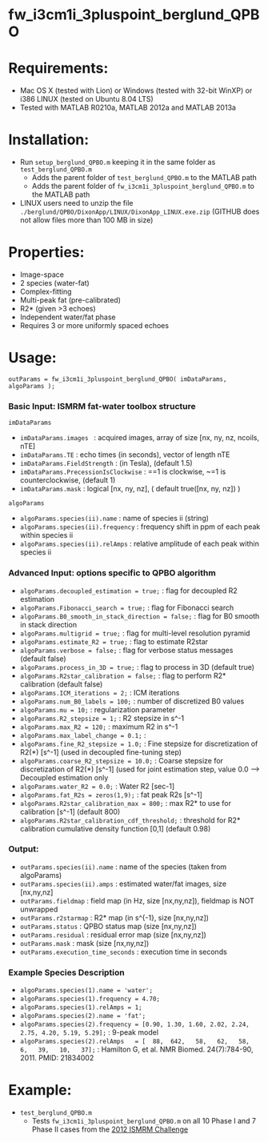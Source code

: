 # fw_i3cm1i_3pluspoint_berglund_QPBO

Requirements:
=============
* Mac OS X (tested with Lion) or Windows (tested with 32-bit WinXP) or i386 LINUX (tested on Ubuntu 8.04 LTS)
* Tested with MATLAB R0210a, MATLAB 2012a and MATLAB 2013a

Installation:
=============
* Run `setup_berglund_QPBO.m` keeping it in the same folder as `test_berglund_QPBO.m`
  - Adds the parent folder of `test_berglund_QPBO.m` to the MATLAB path
  - Adds the parent folder of `fw_i3cm1i_3pluspoint_berglund_QPBO.m` to the MATLAB path
* LINUX users need to unzip the file `./berglund/QPBO/DixonApp/LINUX/DixonApp_LINUX.exe.zip` (GITHUB does not allow files more than 100 MB in size)

Properties:
======
- Image-space
- 2 species (water-fat)
- Complex-fitting
- Multi-peak fat (pre-calibrated)
- R2* (given >3 echoes)
- Independent water/fat phase
- Requires 3 or more uniformly spaced echoes

Usage:
======
`outParams = fw_i3cm1i_3pluspoint_berglund_QPBO( imDataParams, algoParams );`

### Basic Input: ISMRM fat-water toolbox structure

`imDataParams`

- `imDataParams.images `               : acquired images, array of size [nx, ny, nz, ncoils, nTE]
- `imDataParams.TE`                    : echo times (in seconds), vector of length nTE
- `imDataParams.FieldStrength`         : (in Tesla), (default 1.5)
- `imDataParams.PrecessionIsClockwise` : ==1 is clockwise, ~=1 is counterclockwise, (default 1) 
- `imDataParams.mask`                  : logical [nx, ny, nz], ( default true([nx, ny, nz]) )

`algoParams`

- `algoParams.species(ii).name`        : name of species ii (string)
- `algoParams.species(ii).frequency`   : frequency shift in ppm of each peak within species ii
- `algoParams.species(ii).relAmps`     : relative amplitude of each peak within species ii

### Advanced Input: options specific to QPBO algorithm

- `algoParams.decoupled_estimation = true;`          : flag for decoupled R2 estimation
- `algoParams.Fibonacci_search = true;`              : flag for Fibonacci search
- `algoParams.B0_smooth_in_stack_direction = false;` : flag for B0 smooth in stack direction
- `algoParams.multigrid = true;`                     : flag for multi-level resolution pyramid
- `algoParams.estimate_R2 = true;`                   : flag to estimate R2star
- `algoParams.verbose = false;`                      : flag for verbose status messages (default false)
- `algoParams.process_in_3D = true;`                 : flag to process in 3D (default true)
- `algoParams.R2star_calibration = false;`           : flag to perform R2* calibration (default false)
- `algoParams.ICM_iterations = 2;`                   : ICM iterations
- `algoParams.num_B0_labels = 100;`                  : number of discretized B0 values
- `algoParams.mu = 10;`                              : regularization parameter
- `algoParams.R2_stepsize = 1;`                      : R2 stepsize in s^-1
- `algoParams.max_R2 = 120;`                         : maximum R2 in s^-1
- `algoParams.max_label_change = 0.1;`               : 
- `algoParams.fine_R2_stepsize = 1.0;`               : Fine stepsize for discretization of R2(*) [s^-1] (used in decoupled fine-tuning step)
- `algoParams.coarse_R2_stepsize = 10.0;`            : Coarse stepsize for discretization of R2(*) [s^-1] (used for joint estimation step, value 0.0 --> Decoupled estimation only
- `algoParams.water_R2 = 0.0;`                       : Water R2 [sec-1]
- `algoParams.fat_R2s = zeros(1,9);`                 : fat peak R2s [s^-1]
- `algoParams.R2star_calibration_max = 800;`         : max R2* to use for calibration [s^-1] (default 800)
- `algoParams.R2star_calibration_cdf_threshold;`     : threshold for R2* calibration cumulative density function [0,1] (default 0.98)

### Output:
- `outParams.species(ii).name`       : name of the species (taken from algoParams)
- `outParams.species(ii).amps`       : estimated water/fat images, size [nx,ny,nz] 
- `outParams.fieldmap`               : field map (in Hz, size [nx,ny,nz]), fieldmap is NOT unwrapped
- `outParams.r2starmap`              : R2* map (in s^{-1}, size [nx,ny,nz])
- `outParams.status`                 : QPBO status map (size [nx,ny,nz])
- `outParams.residual`               : residual error map (size [nx,ny,nz])
- `outParams.mask`                   : mask (size [nx,ny,nz])
- `outParams.execution_time_seconds` : execution time in seconds

### Example Species Description
- `algoParams.species(1).name = 'water';`
- `algoParams.species(1).frequency = 4.70;`
- `algoParams.species(1).relAmps = 1;`
- `algoParams.species(2).name = 'fat';`
- `algoParams.species(2).frequency = [0.90, 1.30, 1.60, 2.02, 2.24, 2.75, 4.20, 5.19, 5.29];` : 9-peak model
- `algoParams.species(2).relAmps   = [  88,  642,   58,   62,   58,    6,   39,   10,   37];` : Hamilton G, et al. NMR Biomed. 24(7):784-90, 2011. PMID: 21834002
  
Example:
========
* `test_berglund_QPBO.m`
  - Tests `fw_i3cm1i_3pluspoint_berglund_QPBO.m` on all 10 Phase I and 7 Phase II cases from the [2012 ISMRM Challenge](http://www.ismrm.org/challenge/node/18)
